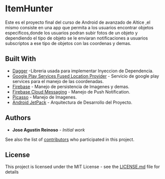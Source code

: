 # ItemHunter

Este es el proyecto final del curso de Android de  avanzado de Altice ,el mismo consiste en una app que permita a los usuarios encontrar objetos especificos,donde los usuarios podran subir fotos de un objeto y dependiendo el tipo de objeto se le enviaran notificaciones a usuarios subscriptos a ese tipo de objetos con las coordenas y demas.

## Built With

* [Dagger](https://google.github.io/dagger/users-guide) -Libreria usada para implementar Inyeccion de Dependencia.
* [Google Play Services Fused Location Provider](https://developers.google.com/location-context/fused-location-provider/) - Servicio de google play services para el manejo de las coordenadas.
* [Firebase](https://firebase.google.com/docs/) - Manejo de persistencia de Imagenes y demas.
* [Firebase Cloud Messaging](https://firebase.google.com/docs/cloud-messaging/?hl=es-419) - Manejo de Push Notification.
* [Picasso](http://square.github.io/picasso/) - Manejo de Imagenes.
* [Android JetPack](https://developer.android.com/jetpack/) - Arquitectura de Desarrollo del Proyecto.



## Authors

* **Jose Agustin Reinoso** - *Initial work*

See also the list of [contributors](https://github.com/your/project/contributors) who participated in this project.

## License

This project is licensed under the MIT License - see the [LICENSE.md](LICENSE.md) file for details

